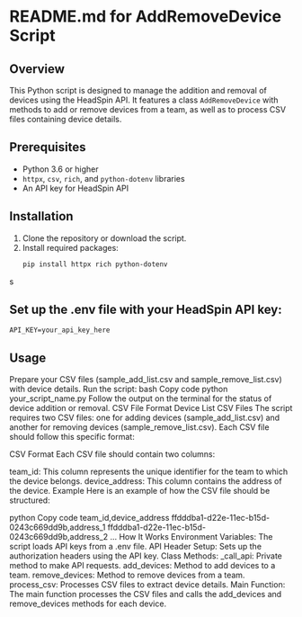 # README.md for AddRemoveDevice Script

## Overview
This Python script is designed to manage the addition and removal of devices using the HeadSpin API. It features a class `AddRemoveDevice` with methods to add or remove devices from a team, as well as to process CSV files containing device details.

## Prerequisites
- Python 3.6 or higher
- `httpx`, `csv`, `rich`, and `python-dotenv` libraries
- An API key for HeadSpin API

## Installation
1. Clone the repository or download the script.
2. Install required packages:
   ```bash
   pip install httpx rich python-dotenv
   ```
s
## Set up the .env file with your HeadSpin API key:
    API_KEY=your_api_key_here

## Usage
Prepare your CSV files (sample_add_list.csv and sample_remove_list.csv) with device details.
Run the script:
bash
Copy code
python your_script_name.py
Follow the output on the terminal for the status of device addition or removal.
CSV File Format
Device List CSV Files
The script requires two CSV files: one for adding devices (sample_add_list.csv) and another for removing devices (sample_remove_list.csv). Each CSV file should follow this specific format:

CSV Format
Each CSV file should contain two columns:

team_id: This column represents the unique identifier for the team to which the device belongs.
device_address: This column contains the address of the device.
Example
Here is an example of how the CSV file should be structured:

python
Copy code
team_id,device_address
ffdddba1-d22e-11ec-b15d-0243c669dd9b,address_1
ffdddba1-d22e-11ec-b15d-0243c669dd9b,address_2
...
How It Works
Environment Variables: The script loads API keys from a .env file.
API Header Setup: Sets up the authorization headers using the API key.
Class Methods:
_call_api: Private method to make API requests.
add_devices: Method to add devices to a team.
remove_devices: Method to remove devices from a team.
process_csv: Processes CSV files to extract device details.
Main Function: The main function processes the CSV files and calls the add_devices and remove_devices methods for each device.
